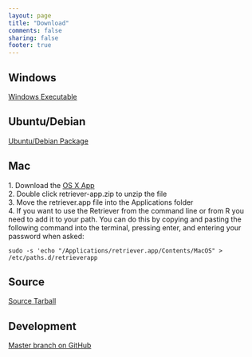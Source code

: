 ```yaml
---
layout: page
title: "Download"
comments: false
sharing: false
footer: true
---
```


## Windows

[Windows Executable](https://github.com/weecology/retriever/releases/download/v1.6.0/RetrieverSetupWindows.exe)

## Ubuntu/Debian

[Ubuntu/Debian Package](https://github.com/weecology/retriever/releases/download/v1.6.0/python-retriever_1.6-1_all.deb)

## Mac

1\. Download the
[OS X App](https://github.com/weecology/retriever/releases/download/v1.6.0/retriever-app.zip)  
2\. Double click retriever-app.zip to unzip the file  
3\. Move the retriever.app file into the Applications folder  
4\. If you want to use the Retriever from the command line or from R you need to
add it to your path. You can do this by copying and pasting the following
command into the terminal, pressing enter, and entering your password when
asked:  
```
sudo -s 'echo "/Applications/retriever.app/Contents/MacOS" > /etc/paths.d/retrieverapp
```

## Source

[Source Tarball](https://github.com/weecology/retriever/archive/v1.6.0.tar.gz)

## Development

[Master branch on GitHub](https://github.com/weecology/retriever)
